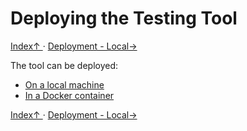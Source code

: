 # Deploying the Testing Tool
[ Index↑ ](..) · [Deployment - Local→](1.1._Deployment_-_Local.md)

The tool can be deployed:

- [On a local machine](1.1._Deployment_-_Local.md)
- [In a Docker container](1.2._Deployment_-_Docker.md)

[ Index↑ ](..) · [Deployment - Local→](1.1._Deployment_-_Local.md)
